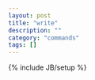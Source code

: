 ```yaml
---
layout: post
title: "write"
description: ""
category: "commands"
tags: []
---
```

{% include JB/setup %}

